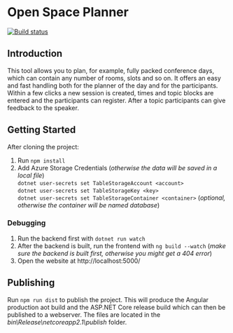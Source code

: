 # Open Space Planner

[![Build status](https://ait.visualstudio.com/AIT/_apis/build/status/Tools/OpenSpacePlanner/OpenSpacePlanner.CI)](https://ait.visualstudio.com/AIT/_build/latest?definitionId=288)

## Introduction

This tool allows you to plan, for example, fully packed conference days, which can contain any number of rooms, slots and so on. It offers an easy and fast handling both for the planner of the day and for the participants. Within a few clicks a new session is created, times and topic blocks are entered and the participants can register. After a topic participants can give feedback to the speaker.

## Getting Started

After cloning the project:

1.  Run `npm install`
2.  Add Azure Storage Credentials (_otherwise the data will be saved in a local file_)  
    `dotnet user-secrets set TableStorageAccount <account>`  
    `dotnet user-secrets set TableStorageKey <key>`  
    `dotnet user-secrets set TableStorageContainer <container>` (_optional, otherwise the container will be named database_)

### Debugging

1.  Run the backend first with `dotnet run watch`
2.  After the backend is built, run the frontend with `ng build --watch` (_make sure the backend is built first, otherwise you might get a 404 error_)
3.  Open the website at http://localhost:5000/

## Publishing

Run `npm run dist` to publish the project. This will produce the Angular production aot build and the ASP.NET Core release build which can then be published to a webserver. The files are located in the _bin\Release\netcoreapp2.1\publish_ folder.
